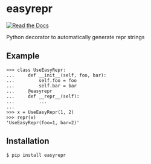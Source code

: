 # easyrepr

[![Read the Docs][rtd-badge]][rtd-link]

Python decorator to automatically generate repr strings

[rtd-badge]: https://readthedocs.org/projects/easyrepr/badge/
[rtd-link]: https://easyrepr.readthedocs.io/en/latest/

## Example

```pycon
>>> class UseEasyRepr:
...     def __init__(self, foo, bar):
...         self.foo = foo
...         self.bar = bar
...     @easyrepr
...     def __repr__(self):
...         ...
...
>>> x = UseEasyRepr(1, 2)
>>> repr(x)
'UseEasyRepr(foo=1, bar=2)'
```

## Installation

```console
$ pip install easyrepr
```
